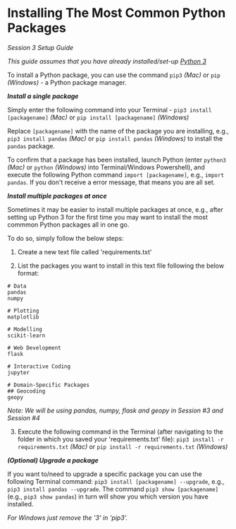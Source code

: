 # Installing The Most Common Python Packages

*Session 3 Setup Guide*

*This guide assumes that you have already installed/set-up [Python 3](/session2/setup_python.md)*

To install a Python package, you can use the command ```pip3``` *(Mac)* or ```pip``` *(Windows)* - a Python package manager. 

***Install a single package***

Simply enter the following command into your Terminal - ```pip3 install [packagename]``` *(Mac)* or ```pip install [packagename]``` *(Windows)*

Replace ```[packagename]``` with the name of the package you are installing, e.g., ````pip3 install pandas```` *(Mac)* or ```pip install pandas``` *(Windows)* to install the ```pandas``` package. 

To confirm that a package has been installed, launch Python (enter ```python3``` *(Mac)* or ```python``` *(Windows)* into Terminal/Windows Powershell), and execute the following Python command ```import [packagename]```, e.g., ```import pandas```. If you don't receive a error message, that means you are all set.  

***Install multiple packages at once***

Sometimes it may be easier to install multiple packages at once, e.g., after setting up Python 3 for the first time you may want to install the most commmon Python packages all in one go. 

To do so, simply follow the below steps: 

1) Create a new text file called 'requirements.txt'

2) List the packages you want to install in this text file following the below format:

```
# Data
pandas
numpy

# Plotting
matplotlib

# Modelling
scikit-learn

# Web Development
flask

# Interactive Coding
jupyter

# Domain-Specific Packages
## Geocoding
geopy
```
*Note: We will be using pandas, numpy, flask and geopy in Session #3 and Session #4*


3) Execute the following command in the Terminal (after navigating to the folder in which you saved your 'requirements.txt' file): ```pip3 install -r requirements.txt``` *(Mac)* or ```pip install -r requirements.txt``` *(Windows)*

***(Optional) Upgrade a package***

If you want to/need to upgrade a specific package you can use the following Terminal command: ```pip3 install [packagename] --upgrade```, e.g., ```pip3 install pandas --upgrade```. The command ```pip3 show [packagename]``` (e.g., ```pip3 show pandas```) in turn will show you which version you have installed. 

*For Windows just remove the '3' in 'pip3'.*


